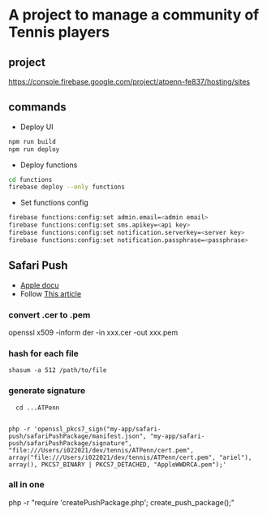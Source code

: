 # A project to manage a community of Tennis players

## project
https://console.firebase.google.com/project/atpenn-fe837/hosting/sites


## commands
- Deploy UI
```bash
npm run build
npm run deploy
```

- Deploy functions
```bash
cd functions 
firebase deploy --only functions
```

- Set functions config
```bash
firebase functions:config:set admin.email=<admin email>
firebase functions:config:set sms.apikey=<api key>
firebase functions:config:set notification.serverkey=<server key>
firebase functions:config:set notification.passphrase=<passphrase>
```


## Safari Push

- [Apple docu](https://developer.apple.com/library/archive/documentation/NetworkingInternet/Conceptual/NotificationProgrammingGuideForWebsites/PushNotifications/PushNotifications.html#//apple_ref/doc/uid/TP40013225-CH3-SW10)
- Follow [This article](https://rossbulat.medium.com/safari-push-notifications-complete-setup-ef57f19bbb89)

### convert .cer to .pem
openssl x509 -inform der -in xxx.cer -out xxx.pem

### hash for each file
`shasum -a 512 /path/to/file`

### generate signature
```
  cd ...ATPenn


php -r 'openssl_pkcs7_sign("my-app/safari-push/safariPushPackage/manifest.json", "my-app/safari-push/safariPushPackage/signature", "file:///Users/i022021/dev/tennis/ATPenn/cert.pem", array("file:///Users/i022021/dev/tennis/ATPenn/cert.pem", "ariel"), array(), PKCS7_BINARY | PKCS7_DETACHED, "AppleWWDRCA.pem");'
```

### all in one
php -r "require 'createPushPackage.php'; create_push_package();"